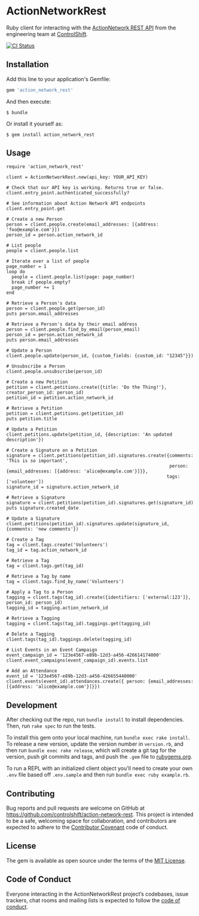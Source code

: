 # ActionNetworkRest

Ruby client for interacting with the [ActionNetwork REST API](https://actionnetwork.org/docs/) from the engineering team at [ControlShift](https://www.controlshiftlabs.com/).

[![CI Status](https://github.com/controlshift/action-network-rest/actions/workflows/ci.yml/badge.svg)](https://github.com/controlshift/action-network-rest/actions/workflows/ci.yml)

## Installation

Add this line to your application's Gemfile:

```ruby
gem 'action_network_rest'
```

And then execute:

    $ bundle

Or install it yourself as:

    $ gem install action_network_rest

## Usage

```
require 'action_network_rest'

client = ActionNetworkRest.new(api_key: YOUR_API_KEY)

# Check that our API key is working. Returns true or false.
client.entry_point.authenticated_successfully?

# See information about Action Network API endpoints
client.entry_point.get

# Create a new Person
person = client.people.create(email_addresses: [{address: 'foo@example.com'}])
person_id = person.action_network_id

# List people
people = client.people.list

# Iterate over a list of people
page_number = 1
loop do
  people = client.people.list(page: page_number)
  break if people.empty?
  page_number += 1
end

# Retrieve a Person's data
person = client.people.get(person_id)
puts person.email_addresses

# Retrieve a Person's data by their email address
person = client.people.find_by_email(person_email)
person_id = person.action_network_id
puts person.email_addresses

# Update a Person
client.people.update(person_id, {custom_fields: {custom_id: "12345"}})

# Unsubscribe a Person
client.people.unsubscribe(person_id)

# Create a new Petition
petition = client.petitions.create({title: 'Do the Thing!'}, creator_person_id: person_id)
petition_id = petition.action_network_id

# Retrieve a Petition
petition = client.petitions.get(petition_id)
puts petition.title

# Update a Petition
client.petitions.update(petition_id, {description: 'An updated description'})

# Create a Signature on a Petition
signature = client.petitions(petition_id).signatures.create({comments: 'This is so important',
                                                             person: {email_addresses: [{address: 'alice@example.com'}]}},
                                                            tags: ['volunteer'])
signature_id = signature.action_network_id

# Retrieve a Signature
signature = client.petitions(petition_id).signatures.get(signature_id)
puts signature.created_date

# Update a Signature
client.petitions(petition_id).signatures.update(signature_id, {comments: 'new comments'})

# Create a Tag
tag = client.tags.create('Volunteers')
tag_id = tag.action_network_id

# Retrieve a Tag
tag = client.tags.get(tag_id)

# Retrieve a Tag by name
tag = client.tags.find_by_name('Volunteers')

# Apply a Tag to a Person
tagging = client.tags(tag_id).create({identifiers: ['external:123']}, person_id: person_id)
tagging_id = tagging.action_network_id

# Retrieve a Tagging
tagging = client.tags(tag_id).taggings.get(tagging_id)

# Delete a Tagging
client.tags(tag_id).taggings.delete(tagging_id)

# List Events in an Event Campaign
event_campaign_id = '123e4567-e89b-12d3-a456-426614174000'
client.event_campaigns(event_campaign_id).events.list

# Add an Attendance
event_id = '123e4567-e89b-12d3-a456-426655440000'
client.events(event_id).attendances.create({ person: {email_addresses: [{address: 'alice@example.com'}]}})
```

## Development

After checking out the repo, run `bundle install` to install dependencies. Then, run `rake spec` to run the tests.

To install this gem onto your local machine, run `bundle exec rake install`. To release a new version, update the version number in `version.rb`, and then run `bundle exec rake release`, which will create a git tag for the version, push git commits and tags, and push the `.gem` file to [rubygems.org](https://rubygems.org).

To run a REPL with an initialized client object you'll need to create your own `.env` file based off `.env.sample` and then run `bundle exec ruby example.rb`.

## Contributing

Bug reports and pull requests are welcome on GitHub at https://github.com/controlshift/action-network-rest. This project is intended to be a safe, welcoming space for collaboration, and contributors are expected to adhere to the [Contributor Covenant](http://contributor-covenant.org) code of conduct.

## License

The gem is available as open source under the terms of the [MIT License](https://opensource.org/licenses/MIT).

## Code of Conduct

Everyone interacting in the ActionNetworkRest project’s codebases, issue trackers, chat rooms and mailing lists is expected to follow the [code of conduct](https://github.com/controlshift/action-network-rest/blob/master/CODE_OF_CONDUCT.md).
